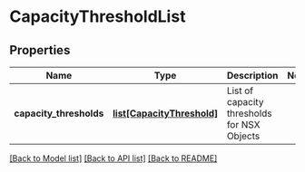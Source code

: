 # CapacityThresholdList

## Properties
Name | Type | Description | Notes
------------ | ------------- | ------------- | -------------
**capacity_thresholds** | [**list[CapacityThreshold]**](CapacityThreshold.md) | List of capacity thresholds for NSX Objects | 

[[Back to Model list]](../README.md#documentation-for-models) [[Back to API list]](../README.md#documentation-for-api-endpoints) [[Back to README]](../README.md)

